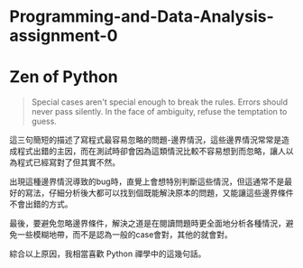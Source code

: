 # Programming-and-Data-Analysis-assignment-0

# Zen of Python

> Special cases aren't special enough to break the rules.
> Errors should never pass silently.
> In the face of ambiguity, refuse the temptation to guess.

這三句簡短的描述了寫程式最容易忽略的問題-邊界情況，這些邊界情況常常是造成程式出錯的主因，而在測試時卻會因為這類情況比較不容易想到而忽略，讓人以為程式已經寫對了但其實不然。

出現這種邊界情況導致的bug時，直覺上會想特別判斷這些情況，但這通常不是最好的寫法，仔細分析後大都可以找到個既能解決原本的問題，又能讓這些邊界條件不會出錯的方式。

最後，要避免忽略邊界條件，解決之道是在閱讀問題時更全面地分析各種情況，避免一些模糊地帶，而不是認為一般的case會對，其他的就會對。

綜合以上原因，我相當喜歡 Python 禪學中的這幾句話。
